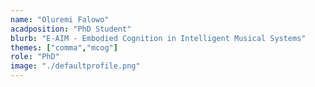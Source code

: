 ```yaml
---
name: "Oluremi Falowo"
acadposition: "PhD Student"
blurb: "E-AIM - Embodied Cognition in Intelligent Musical Systems"
themes: ["comma","mcog"]
role: "PhD"
image: "./defaultprofile.png"
---
```

